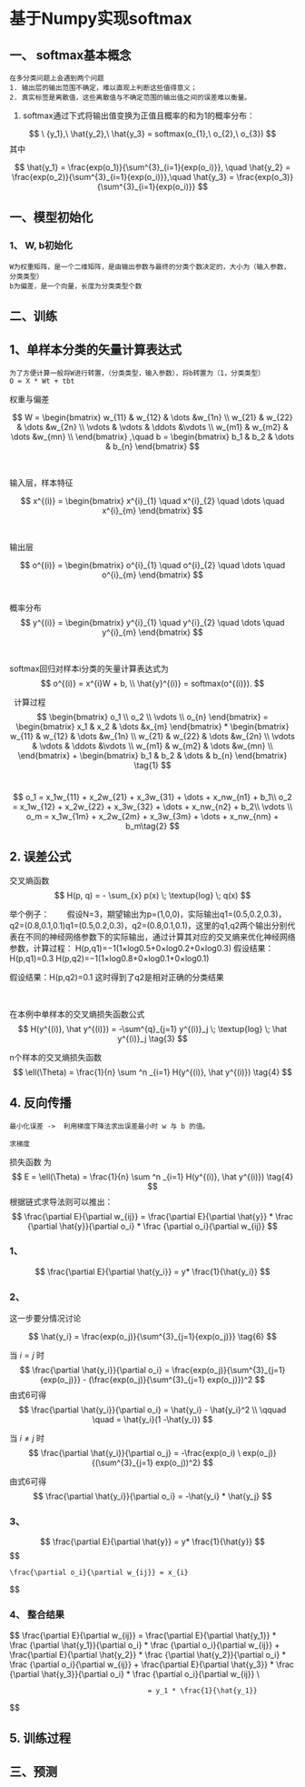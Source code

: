 <!--
 * @Descripttion: 
 * @version: 
 * @Author: SunZewen
 * @Date: 2019-08-07 11:11:12
 * @LastEditors: SunZewen
 * @LastEditTime: 2019-08-12 19:37:21
 -->
# 基于Numpy实现softmax

## 一、 softmax基本概念

    在多分类问题上会遇到两个问题
    1. 输出层的输出范围不确定，难以直观上判断这些值得意义；
    2. 真实标签是离散值，这些离散值与不确定范围的输出值之间的误差难以衡量。

 1. softmax通过下式将输出值变换为正值且概率的和为1的概率分布：

$$
    \ {y_1},\ \hat{y_2},\ \hat{y_3} = softmax(o_{1},\  o_{2},\ o_{3})
$$
其中

$$
    \hat{y_1} = \frac{exp(o_1)}{\sum^{3}_{i=1}{exp(o_i)}}, \quad
    \hat{y_2} = \frac{exp(o_2)}{\sum^{3}_{i=1}{exp(o_i)}},\quad
    \hat{y_3} = \frac{exp(o_3)}{\sum^{3}_{i=1}{exp(o_i)}}
$$

## 一、模型初始化

### 1、 W, b初始化

    W为权重矩阵，是一个二维矩阵，是由输出参数与最终的分类个数决定的，大小为（输入参数，分类类型）
    b为偏差，是一个向量，长度为分类类型个数

## 二、训练

## 1、单样本分类的⽮量计算表达式

    为了方便计算一般将W进行转置，（分类类型，输入参数），将b转置为（1，分类类型）
    O = X * Wt + tbt

权重与偏差

$$
W = \begin{bmatrix}
    w_{11} & w_{12} & \dots &w_{1n} \\
    w_{21} & w_{22} & \dots &w_{2n} \\
    \vdots & \vdots & \ddots &\vdots \\
    w_{m1} & w_{m2} & \dots &w_{mn} \\
    \end{bmatrix}
,\quad
b = \begin{bmatrix}
    b_1 &
    b_2 &
    \dots &
    b_{n}
    \end{bmatrix}
$$

&nbsp;

输入层，样本特征

$$
x^{(i)} = \begin{bmatrix}
        x^{i}_{1} \quad
        x^{i}_{2} \quad
        \dots \quad
        x^{i}_{m}
        \end{bmatrix}
$$

&nbsp;

输出层

$$
o^{(i)} = \begin{bmatrix}
        o^{i}_{1} \quad
        o^{i}_{2} \quad
        \dots \quad
        o^{i}_{m}
        \end{bmatrix}
$$
&nbsp;

概率分布
$$
y^{(i)} = \begin{bmatrix}
        y^{i}_{1} \quad
        y^{i}_{2} \quad
        \dots \quad
        y^{i}_{m}
        \end{bmatrix}
$$

&nbsp;

softmax回归对样本i分类的⽮量计算表达式为
$$
    o^{(i)} = x^{i}W + b, \\
    \hat{y}^{(i)} = softmax(o^{(i)}).
$$

&nbsp;
计算过程
$$
    \begin{bmatrix}
    o_1 \\
    o_2 \\
    \vdots \\
    o_{n}
    \end{bmatrix}
    =
    \begin{bmatrix}
    x_1 & x_2 & \dots &x_{m}
    \end{bmatrix}
    *
    \begin{bmatrix}
    w_{11} & w_{12} & \dots &w_{1n} \\
    w_{21} & w_{22} & \dots &w_{2n} \\
    \vdots & \vdots & \ddots &\vdots \\
    w_{m1} & w_{m2} & \dots &w_{mn} \\
    \end{bmatrix}
    +
    \begin{bmatrix}
    b_1 &
    b_2 &
    \dots &
    b_{n}
    \end{bmatrix} \tag{1}
$$

&nbsp;
$$
    o_1 = x_1w_{11} + x_2w_{21} + x_3w_{31} + \dots + x_nw_{n1} + b_1\\
    o_2 = x_1w_{12} + x_2w_{22} + x_3w_{32} + \dots + x_nw_{n2}  + b_2\\
    \vdots \\
    o_m = x_1w_{1m} + x_2w_{2m} + x_3w_{3m} + \dots + x_nw_{nm} + b_m\tag{2}
$$

## 2. 误差公式

交叉熵函数
$$
H(p, q) = - \sum_{x}
            p(x) \;
            \textup{log} \;
            q(x)
$$

举个例子：
&nbsp;&nbsp;&nbsp;&nbsp;&nbsp;&nbsp;&nbsp;假设N=3，期望输出为p=(1,0,0)，实际输出q1=(0.5,0.2,0.3)，q2=(0.8,0.1,0.1)q1=(0.5,0.2,0.3)，q2=(0.8,0.1,0.1)，这里的q1,q2两个输出分别代表在不同的神经网络参数下的实际输出，通过计算其对应的交叉熵来优化神经网络参数，计算过程：
H(p,q1)=−1(1×log0.5+0×log0.2+0×log0.3)
假设结果：H(p,q1)=0.3
H(p,q2)=−1(1×log0.8+0×log0.1+0×log0.1)
&nbsp;

假设结果：H(p,q2)=0.1
这时得到了q2是相对正确的分类结果

&nbsp;

在本例中单样本的交叉熵损失函数公式
$$
    H(y^{(i)}, \hat y^{(i)}) = -\sum^{q}_{j=1} y^{(i)}_j \;
                                \textup{log} \;
                                \hat y^{(i)}_j \tag{3}
$$

n个样本的交叉熵损失函数
$$
    \ell(\Theta)  = \frac{1}{n} \sum ^n _{i=1} H(y^{(i)}, \hat y^{(i)}) \tag{4}
$$

## 4. 反向传播

    最小化误差 ->  利用梯度下降法求出误差最小时 w 与 b 的值。
    
    求梯度
    
损失函数 为
$$
 E = \ell(\Theta)  = \frac{1}{n} \sum ^n _{i=1} H(y^{(i)}, \hat y^{(i)}) \tag{4}
$$
根据链式求导法则可以推出：
$$
    \frac{\partial E}{\partial w_{ij}} = \frac{\partial E}{\partial \hat{y}} * 
                                         \frac {\partial \hat{y}}{\partial o_i} * 
                                         \frac {\partial o_i}{\partial w_{ij}}
$$

### 1、
$$
\frac{\partial E}{\partial \hat{y_i}} = y* \frac{1}{\hat{y_i}}
$$
### 2、

这一步要分情况讨论

$$
\hat{y_i} = \frac{exp(o_j)}{\sum^{3}_{j=1}{exp(o_j)}} \tag{6}
$$

当 $i = j$ 时
$$
\frac{\partial \hat{y_i}}{\partial o_i} = \frac{exp(o_j)}{\sum^{3}_{j=1}{exp(o_j)}} - 
                                          (\frac{exp(o_j)}{\sum^{3}_{j=1} exp(o_j)})^2
$$
由式6可得
$$
\frac{\partial \hat{y_i}}{\partial o_i} = \hat{y_i} - \hat{y_i}^2 \\
                                    \qquad \quad    = \hat{y_i}(1 -\hat{y_i})
$$

当 $i \not= j$ 时
$$
\frac{\partial \hat{y_i}}{\partial o_j} = -\frac{exp(o_i) \ exp(o_j)}{(\sum^{3}_{j=1} exp(o_j))^2}
$$

由式6可得
$$
\frac{\partial \hat{y_i}}{\partial o_i} = -\hat{y_i} * \hat{y_j} 
$$

### 3、
$$
\frac{\partial E}{\partial \hat{y}} = y* \frac{1}{\hat{y}}
$$
$$        

    \frac{\partial o_i}{\partial w_{ij}} = x_{i} 
$$

### 4、 整合结果
$$
    \frac{\partial E}{\partial w_{ij}} = \frac{\partial E}{\partial \hat{y_1}} * 
                                         \frac {\partial \hat{y_1}}{\partial o_i} * 
                                         \frac {\partial o_i}{\partial w_{ij}} + 
                                         \frac{\partial E}{\partial \hat{y_2}} * 
                                         \frac {\partial \hat{y_2}}{\partial o_i} * 
                                         \frac {\partial o_i}{\partial w_{ij}} +
                                         \frac{\partial E}{\partial \hat{y_3}} * 
                                         \frac {\partial \hat{y_3}}{\partial o_i} * 
                                         \frac {\partial o_i}{\partial w_{ij}} \\

                                      = y_1 * \frac{1}{\hat{y_1}}  

                                    
$$
## 5. 训练过程

## 三、预测
